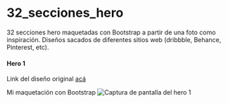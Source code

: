 # 32_secciones_hero

32 secciones hero maquetadas con Bootstrap a partir de una foto como inspiración. Diseños sacados de diferentes sitios web (dribbble, Behance, Pinterest, etc).

#### Hero 1
Link del diseño original [acá](https://ar.pinterest.com/pin/450852612712001140/)

Mi maquetación con Bootstrap
![Captura de pantalla del hero 1](/assets/img/hero_1.png)



